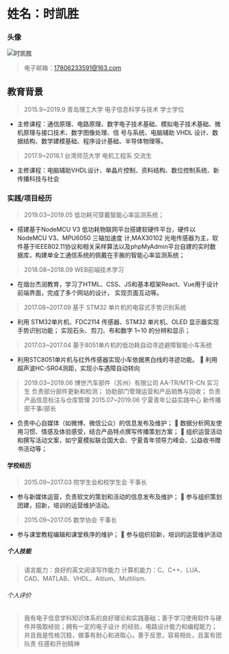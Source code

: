 

# 姓名：时凯胜

### 头像

![时凯胜](https://calvinee.github.io/images/personal/face.jpg)

> 电子邮箱：17806233591@163.com

## 教育背景

> 2015.9~2019.9 青岛理工大学 电子信息科学与技术 学士学位 
*   主修课程：通信原理、电路原理、数字电子技术基础、模拟电子技术基础、微机原理与接口技术、数字图像处理、信 号与系统、电脑辅助 VHDL 设计、数据结构、数学建模基础、程序设计基础、半导体物理等。
> 2017.9~2018.1 台湾师范大学 电机工程系 交流生
*   主修课程：电脑辅助VHDL设计、单晶片控制、资料结构、数位控制系统、新传播科技与社会
### 实践/项目经历
> 2019.03~2019.05 低功耗可穿戴智能心率监测系统；
*   搭建基于NodeMCU V3 低功耗物联网平台搭建软硬件平台，硬件以NodeMCU V3、MPU6050 三轴加速度 计,MAX30102 光电传感器为主，软件基于IEEE802.11协议和相关采样算法以及phpMyAdmin平台自建的实时数 据库，构建单全工通信系统的佩戴在手腕的智能心率监测系统；
> 2018.08~2018.09 WEB前端技术学习
*   在烟台杰润教育，学习了HTML、CSS、JS和基本框架React、Vue用于设计前端界面，完成了多个网站的设计， 实现页面互动等。
> 2017.08~2017.09 基于 STM32 单片机的电容式手势识别系统
*   利用 STM32单片机、FDC2114 传感器、STM32 单片机、OLED 显示器实现手势识别功能； 实现石头、剪刀、布和数字 1~10 的分辨和显示；
> 2017.03~2017.04 基于8051单片机的低功耗自动寻迹避障智能小车系统
*   利用STC8051单片机与红外传感器实现小车依据黑白线的寻迹功能。  利用超声波HC-SR04测距，实现小车遇障自动转向
> 2019.03~2019.06 博世汽车部件（苏州）有限公司 AA-TR/MTR-CN 实习生
> 负责部分部件更新和检测； 协助部门管理运营和产品销售与回收； 负责产品信息标注与仓库管理
> 2015.07~2019.06 宁夏青年公益实践中心 新传播部干事/部长
*   负责中心自媒体（如微博、微信公众）的信息发布及维护；  数据分析网友使用习惯、情感及体验感受，结合产品特点撰写传播策划方案；  组织运营活动和撰写活动文案，如宁夏模拟联合国大会、宁夏青年领导力峰会、公益收书赠书活动等；

#### 学校经历
> 2015.09~2017.03 院学生会和校学生会 干事长
*   参与新媒体运营，负责软文的策划和活动的信息发布及维护；  参与组织策划团建，招新，培训的运营维护活动。
> 2015.09~2017.05 数学协会 干事长
*   参与课堂教程编辑和课堂秩序的维护；  参与组织招新，培训的运营维护活动

##### 个人技能
> 语言能力：良好的英文阅读写作能力
> 计算机能力：C、C++、LUA、CAD、MATLAB、VHDL、Altium、Multilism.

###### 个人评价
> 我有电子信息学科知识体系的良好理论和实践基础；善于学习使用软件与硬件并吸取经验；拥有一定的电子设计 的经验，电路设计能力和编程能力；并且我是性格沉稳，做事有耐心和进取心，善于反思，容易相处，且富有团队责 任感和开创精神



